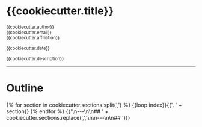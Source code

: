 # {{cookiecutter.title}}

<small>{{cookiecutter.author}}</small>  
<small>{{cookiecutter.email}}</small>  
<small>{{cookiecutter.affiliation}}</small>  
  
<small>{{cookiecutter.date}}</small>
  
<small>{{cookiecutter.description}}</small>  

---

# Outline

{% for section in cookiecutter.sections.split(',') %}
{{loop.index}}{{'. ' + section}}
{% endfor %}
{{'\n---\n\n## ' + cookiecutter.sections.replace(',','\n\n---\n\n## ')}}
